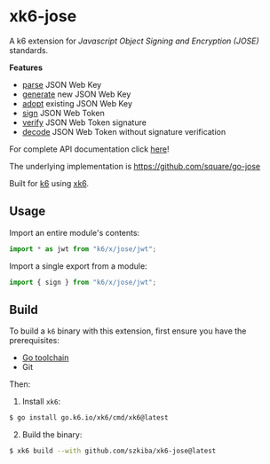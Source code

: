 # xk6-jose

A k6 extension for *Javascript Object Signing and Encryption (JOSE)* standards.

**Features**

 - [parse](docs/modules/jwk.md#parse) JSON Web Key
 - [generate](docs/modules/jwk.md#generate) new JSON Web Key
 - [adopt](docs/modules/jwk.md#adopt) existing JSON Web Key
 - [sign](docs/modules/jwt.md#sign) JSON Web Token
 - [verify](docs/modules/jwt.md#verify) JSON Web Token signature
 - [decode](docs/modules/jwt.md#decode) JSON Web Token without signature verification

For complete API documentation click [here](docs/README.md)!

The underlying implementation is https://github.com/square/go-jose

Built for [k6](https://go.k6.io/k6) using [xk6](https://github.com/grafana/xk6).

## Usage

Import an entire module's contents:
```JavaScript
import * as jwt from "k6/x/jose/jwt";
```

Import a single export from a module:
```JavaScript
import { sign } from "k6/x/jose/jwt";
```

## Build

To build a `k6` binary with this extension, first ensure you have the prerequisites:

- [Go toolchain](https://go101.org/article/go-toolchain.html)
- Git

Then:

1. Install `xk6`:
  ```bash
  $ go install go.k6.io/xk6/cmd/xk6@latest
  ```

2. Build the binary:
  ```bash
  $ xk6 build --with github.com/szkiba/xk6-jose@latest
  ```
